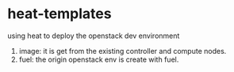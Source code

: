 # heat-templates
using heat to deploy the openstack dev environment
1. image: it is get from the existing controller and compute nodes.
2. fuel: the origin openstack env is create with fuel.



